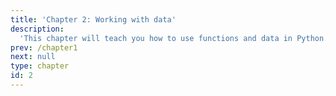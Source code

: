 ```yaml
---
title: 'Chapter 2: Working with data'
description:
  'This chapter will teach you how to use functions and data in Python.'
prev: /chapter1
next: null
type: chapter
id: 2
---
```

